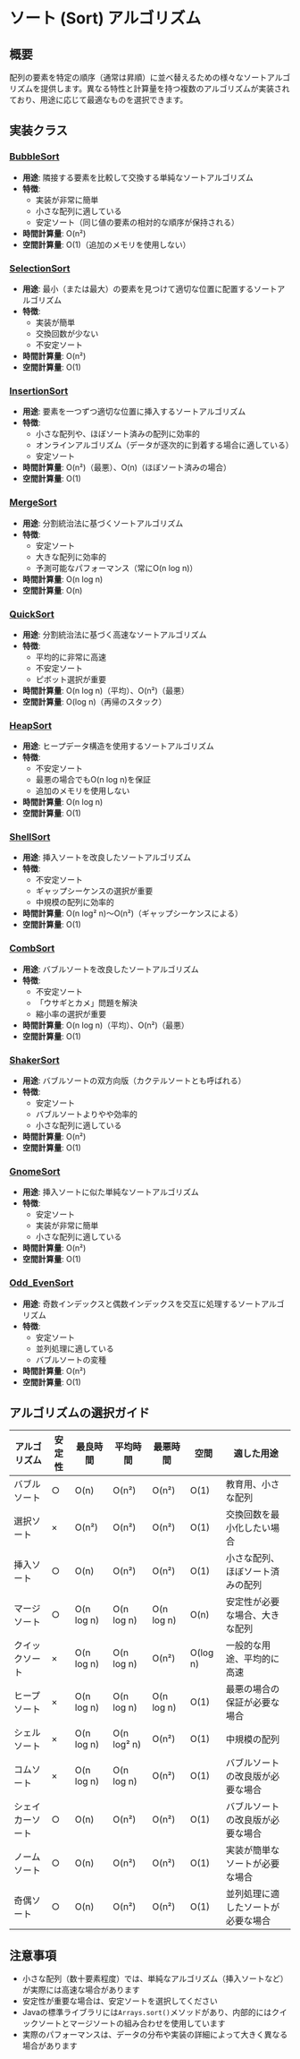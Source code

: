 # ソート (Sort) アルゴリズム

## 概要

配列の要素を特定の順序（通常は昇順）に並べ替えるための様々なソートアルゴリズムを提供します。異なる特性と計算量を持つ複数のアルゴリズムが実装されており、用途に応じて最適なものを選択できます。

## 実装クラス

### [BubbleSort](./src/BubbleSort.java)

- **用途**: 隣接する要素を比較して交換する単純なソートアルゴリズム
- **特徴**:
	- 実装が非常に簡単
	- 小さな配列に適している
	- 安定ソート（同じ値の要素の相対的な順序が保持される）
- **時間計算量**: O(n²)
- **空間計算量**: O(1)（追加のメモリを使用しない）

### [SelectionSort](./src/SelectionSort.java)

- **用途**: 最小（または最大）の要素を見つけて適切な位置に配置するソートアルゴリズム
- **特徴**:
	- 実装が簡単
	- 交換回数が少ない
	- 不安定ソート
- **時間計算量**: O(n²)
- **空間計算量**: O(1)

### [InsertionSort](./src/InsertionSort.java)

- **用途**: 要素を一つずつ適切な位置に挿入するソートアルゴリズム
- **特徴**:
	- 小さな配列や、ほぼソート済みの配列に効率的
	- オンラインアルゴリズム（データが逐次的に到着する場合に適している）
	- 安定ソート
- **時間計算量**: O(n²)（最悪）、O(n)（ほぼソート済みの場合）
- **空間計算量**: O(1)

### [MergeSort](./src/MergeSort.java)

- **用途**: 分割統治法に基づくソートアルゴリズム
- **特徴**:
	- 安定ソート
	- 大きな配列に効率的
	- 予測可能なパフォーマンス（常にO(n log n)）
- **時間計算量**: O(n log n)
- **空間計算量**: O(n)

### [QuickSort](./src/QuickSort.java)

- **用途**: 分割統治法に基づく高速なソートアルゴリズム
- **特徴**:
	- 平均的に非常に高速
	- 不安定ソート
	- ピボット選択が重要
- **時間計算量**: O(n log n)（平均）、O(n²)（最悪）
- **空間計算量**: O(log n)（再帰のスタック）

### [HeapSort](./src/HeapSort.java)

- **用途**: ヒープデータ構造を使用するソートアルゴリズム
- **特徴**:
	- 不安定ソート
	- 最悪の場合でもO(n log n)を保証
	- 追加のメモリを使用しない
- **時間計算量**: O(n log n)
- **空間計算量**: O(1)

### [ShellSort](./src/ShellSort.java)

- **用途**: 挿入ソートを改良したソートアルゴリズム
- **特徴**:
	- 不安定ソート
	- ギャップシーケンスの選択が重要
	- 中規模の配列に効率的
- **時間計算量**: O(n log² n)〜O(n²)（ギャップシーケンスによる）
- **空間計算量**: O(1)

### [CombSort](./src/CombSort.java)

- **用途**: バブルソートを改良したソートアルゴリズム
- **特徴**:
	- 不安定ソート
	- 「ウサギとカメ」問題を解決
	- 縮小率の選択が重要
- **時間計算量**: O(n log n)（平均）、O(n²)（最悪）
- **空間計算量**: O(1)

### [ShakerSort](./src/ShakerSort.java)

- **用途**: バブルソートの双方向版（カクテルソートとも呼ばれる）
- **特徴**:
	- 安定ソート
	- バブルソートよりやや効率的
	- 小さな配列に適している
- **時間計算量**: O(n²)
- **空間計算量**: O(1)

### [GnomeSort](./src/GnomeSort.java)

- **用途**: 挿入ソートに似た単純なソートアルゴリズム
- **特徴**:
	- 安定ソート
	- 実装が非常に簡単
	- 小さな配列に適している
- **時間計算量**: O(n²)
- **空間計算量**: O(1)

### [Odd_EvenSort](./src/Odd_EvenSort.java)

- **用途**: 奇数インデックスと偶数インデックスを交互に処理するソートアルゴリズム
- **特徴**:
	- 安定ソート
	- 並列処理に適している
	- バブルソートの変種
- **時間計算量**: O(n²)
- **空間計算量**: O(1)

## アルゴリズムの選択ガイド

| アルゴリズム   | 安定性 | 最良時間       | 平均時間        | 最悪時間       | 空間       | 適した用途             |
|----------|-----|------------|-------------|------------|----------|-------------------|
| バブルソート   | ○   | O(n)       | O(n²)       | O(n²)      | O(1)     | 教育用、小さな配列         |
| 選択ソート    | ×   | O(n²)      | O(n²)       | O(n²)      | O(1)     | 交換回数を最小化したい場合     |
| 挿入ソート    | ○   | O(n)       | O(n²)       | O(n²)      | O(1)     | 小さな配列、ほぼソート済みの配列  |
| マージソート   | ○   | O(n log n) | O(n log n)  | O(n log n) | O(n)     | 安定性が必要な場合、大きな配列   |
| クイックソート  | ×   | O(n log n) | O(n log n)  | O(n²)      | O(log n) | 一般的な用途、平均的に高速     |
| ヒープソート   | ×   | O(n log n) | O(n log n)  | O(n log n) | O(1)     | 最悪の場合の保証が必要な場合    |
| シェルソート   | ×   | O(n log n) | O(n log² n) | O(n²)      | O(1)     | 中規模の配列            |
| コムソート    | ×   | O(n log n) | O(n log n)  | O(n²)      | O(1)     | バブルソートの改良版が必要な場合  |
| シェイカーソート | ○   | O(n)       | O(n²)       | O(n²)      | O(1)     | バブルソートの改良版が必要な場合  |
| ノームソート   | ○   | O(n)       | O(n²)       | O(n²)      | O(1)     | 実装が簡単なソートが必要な場合   |
| 奇偶ソート    | ○   | O(n)       | O(n²)       | O(n²)      | O(1)     | 並列処理に適したソートが必要な場合 |

## 注意事項

- 小さな配列（数十要素程度）では、単純なアルゴリズム（挿入ソートなど）が実際には高速な場合があります
- 安定性が重要な場合は、安定ソートを選択してください
- Javaの標準ライブラリには`Arrays.sort()`メソッドがあり、内部的にはクイックソートとマージソートの組み合わせを使用しています
- 実際のパフォーマンスは、データの分布や実装の詳細によって大きく異なる場合があります
